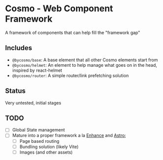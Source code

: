 # Cosmo - Web Component Framework

A framework of components that can help fill the "framework gap"

## Includes

- `@bycosmo/base`: A base element that all other Cosmo elements start from
- `@bycosmo/helmet`: An element to help manage what goes on in the head, inspired by react-helmet
- `@bycosmo/router`: A simple router/link prefetching solution

## Status

Very untested, initial stages

## TODO

- [ ] Global State management
- [ ] Mature into a proper framework a la [Enhance](https://enhance.dev) and [Astro](https://astro.build);
    - [ ] Page based routing
    - [ ] Bundling solution (likely Vite)
    - [ ] Images (and other assets)